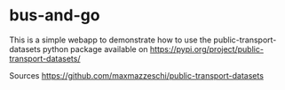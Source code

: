 # bus-and-go

This is a simple webapp to demonstrate how to use the public-transport-datasets python package available on https://pypi.org/project/public-transport-datasets/

Sources https://github.com/maxmazzeschi/public-transport-datasets